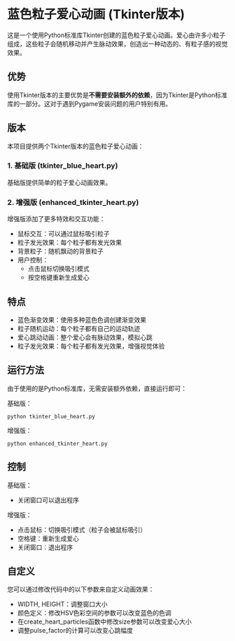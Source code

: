 # 蓝色粒子爱心动画 (Tkinter版本)

这是一个使用Python标准库Tkinter创建的蓝色粒子爱心动画。爱心由许多小粒子组成，这些粒子会随机移动并产生脉动效果，创造出一种动态的、有粒子感的视觉效果。

## 优势

使用Tkinter版本的主要优势是**不需要安装额外的依赖**，因为Tkinter是Python标准库的一部分。这对于遇到Pygame安装问题的用户特别有用。

## 版本

本项目提供两个Tkinter版本的蓝色粒子爱心动画：

### 1. 基础版 (tkinter_blue_heart.py)

基础版提供简单的粒子爱心动画效果。

### 2. 增强版 (enhanced_tkinter_heart.py)

增强版添加了更多特效和交互功能：
- 鼠标交互：可以通过鼠标吸引粒子
- 粒子发光效果：每个粒子都有发光效果
- 背景粒子：随机飘动的背景粒子
- 用户控制：
  - 点击鼠标切换吸引模式
  - 按空格键重新生成爱心

## 特点

- 蓝色渐变效果：使用多种蓝色色调创建渐变效果
- 粒子随机运动：每个粒子都有自己的运动轨迹
- 爱心跳动动画：整个爱心会有脉动效果，模拟心跳
- 粒子发光效果：每个粒子都有发光效果，增强视觉体验

## 运行方法

由于使用的是Python标准库，无需安装额外依赖，直接运行即可：

基础版：
```
python tkinter_blue_heart.py
```

增强版：
```
python enhanced_tkinter_heart.py
```

## 控制

基础版：
- 关闭窗口可以退出程序

增强版：
- 点击鼠标：切换吸引模式（粒子会被鼠标吸引）
- 空格键：重新生成爱心
- 关闭窗口：退出程序

## 自定义

您可以通过修改代码中的以下参数来自定义动画效果：

- WIDTH, HEIGHT：调整窗口大小
- 颜色定义：修改HSV色彩空间的参数可以改变蓝色的色调
- 在create_heart_particles函数中修改size参数可以改变爱心大小
- 调整pulse_factor的计算可以改变心跳幅度